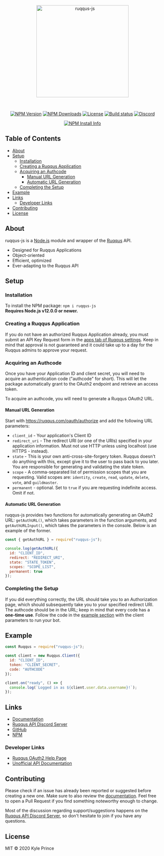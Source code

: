 <div align="center">
  <br />
  <p>
    <img src="https://i.imgur.com/7ZsJ82E.png" width="300" alt="ruqqus-js" /></a>
  </p>
  <br />
  <p>
    <a href="https://www.npmjs.com/package/ruqqus-js"><img src="https://img.shields.io/npm/v/ruqqus-js.svg?maxAge=3600" alt="NPM Version" /></a>
    <a href="https://www.npmjs.com/package/ruqqus-js"><img src="https://img.shields.io/npm/dt/ruqqus-js.svg?maxAge=3600" alt="NPM Downloads" /></a>
    <a href="https://david-dm.org/acikek/ruqqus-js"><img src="https://img.shields.io/david/acikek/ruqqus-js.svg?maxAge=3600" alt="License" /></a>
    <a href="https://github.com/acikek/ruqqus-js/blob/master/LICENSE"><img src="https://img.shields.io/github/license/acikek/ruqqus-js" alt="Build status" /></a>
    <a href="https://discord.gg/TC9S8JB"><img src="https://img.shields.io/discord/591914197219016707.svg?label=&logo=discord&logoColor=ffffff&color=7389D8&labelColor=6A7EC2" alt="Discord" /></a>
  </p>
  <p>
    <a href="https://nodei.co/npm/ruqqus-js/"><img src="https://nodei.co/npm/ruqqus-js.png?downloads=true" alt="NPM Install Info" /></a>
  </p>
</div>

## Table of Contents

- [About](#about)
- [Setup](#setup)
  - [Installation](#installation)
  - [Creating a Ruqqus Application](#creating-a-ruqqus-application)
  - [Acquiring an Authcode](#acquiring-an-authcode)
    - [Manual URL Generation](#manual-url-generation)
    - [Automatic URL Generation](#automatic-url-generation)
  - [Completing the Setup](#completing-the-setup)
- [Example](#example)
- [Links](#links)
  - [Developer Links](#developer-links)
- [Contributing](#contributing)
- [License](#license)

## About

ruqqus-js is a [Node.js](https://nodejs.org) module and wrapper of the [Ruqqus](https://ruqqus.com) API.

- Designed for Ruqqus Applications
- Object-oriented
- Efficient, optimized
- Ever-adapting to the Ruqqus API

## Setup

### Installation
To install the NPM package: `npm i ruqqus-js`<br>
**Requires Node.js v12.0.0 or newer.**

### Creating a Ruqqus Application
If you do not have an authorized Ruqqus Application already, you must submit an API Key Request form in the [apps tab of Ruqqus settings](https://ruqqus.com/settings/apps). Keep in mind that approval is not guaranteed and it could take up to a day for the Ruqqus admins to approve your request.

### Acquiring an Authcode
Once you have your Application ID and client secret, you will need to acquire an authentication code ("authcode" for short). This will let the package automatically grant to the OAuth2 endpoint and retrieve an access token. 

To acquire an authcode, you will need to generate a Ruqqus OAuth2 URL.

#### Manual URL Generation

Start with https://ruqqus.com/oauth/authorize and add the following URL parameters:

- `client_id` - Your application's Client ID
- `redirect_uri` - The redirect URI (or one of the URIs) specified in your application information. Must not use HTTP unless using localhost (use HTTPS - 
instead).
- `state` - This is your own anti-cross-site-forgery token. Ruqqus doesn't do anything with this, except give it to the user to pass back to you later. You are responsible for generating and validating the state token.
- `scope` - A comma-separated list of permission scopes that you are requesting. Valid scopes are: `identity`, `create`, `read`, `update`, `delete`, `vote`, and `guildmaster`.
- `permanent` - optional. Set to `true` if you are requesting indefinite access. Omit if not.

#### Automatic URL Generation

ruqqus-js provides two functions for automatically generating an OAuth2 URL: `getAuthURL()`, which takes parameters in the function arguments, and `getAuthURLInput()`, which takes the parameters in the console. Below is an example of the former.

```js
const { getAuthURL } = require("ruqqus-js");

console.log(getAuthURL({
  id: "CLIENT_ID",
  redirect: "REDIRECT_URI",
  state: "STATE_TOKEN",
  scopes: "SCOPE_LIST",
  permanent: true
});
```

### Completing the Setup

If you did everything correctly, the URL should take you to an Authorization page, which should subsequently take you to your specified redirect URI. The authcode should be in the URL; keep in mind that every code has a **one-time use**. Follow the code in the [example section](#example) with the client parameters to run your bot.

## Example

```js
const Ruqqus = require("ruqqus-js");

const client = new Ruqqus.Client({
  id: "CLIENT_ID",
  token: "CLIENT_SECRET",
  code: "AUTHCODE"
});

client.on("ready", () => {
  console.log(`Logged in as ${client.user.data.username}!`);
});
```

## Links

- [Documentation](https://github.com/acikek/ruqqus-js/wiki)
- [Ruqqus API Discord Server](https://discord.com/invite/GWRutXB)
- [GitHub](https://github.com/acikek/ruqqus-js)
- [NPM](https://npmjs.com/package/ruqqus-js)

### Developer Links

- [Ruqqus OAuth2 Help Page](https://ruqqus.com/help/oauth)
- [Unofficial API Documentation](https://drive.google.com/file/d/1dFzkVxidCHpvnUUTaYtLu6Cu7Wh0oeni/view)

## Contributing

Please check if an issue has already been reported or suggested before creating a new one. Make sure to also review the [documentation](https://github.com/acikek/ruqqus-js/wiki). Feel free to open a Pull Request if you find something noteworthy enough to change.

Most of the discussion regarding support/suggestions happens on the [Ruqqus API Discord Server](https://discord.com/invite/GWRutXB), so don't hesitate to join if you have any questions.

## License

MIT © 2020 Kyle Prince
